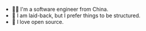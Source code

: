 - 👨‍💻 I'm a software engineer from China.
- 🍪 I am laid-back, but I prefer things to be structured.
- 👐 I love open source.

